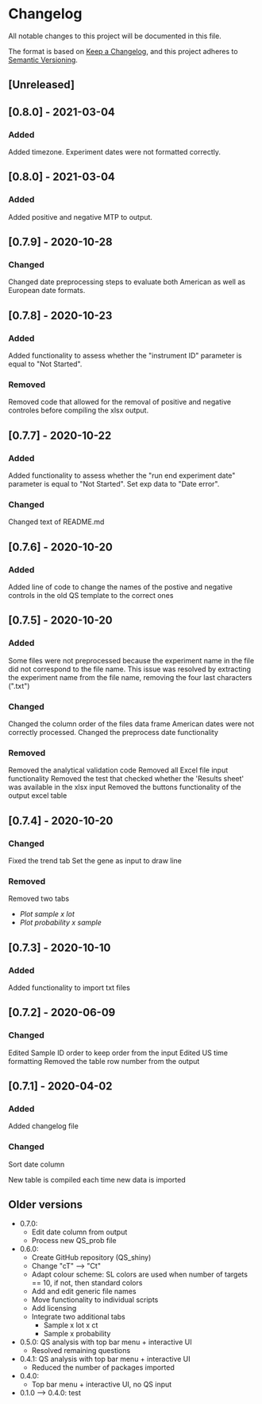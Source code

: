 # Changelog
All notable changes to this project will be documented in this file.

The format is based on [Keep a Changelog](https://keepachangelog.com/en/1.0.0/),
and this project adheres to [Semantic Versioning](https://semver.org/spec/v2.0.0.html).

## [Unreleased]
## [0.8.0] - 2021-03-04
### Added
Added timezone. Experiment dates were not formatted correctly.

## [0.8.0] - 2021-03-04
### Added
Added positive and negative MTP to output.

## [0.7.9] - 2020-10-28
### Changed
Changed date preprocessing steps to evaluate both American as well as European date formats.

## [0.7.8] - 2020-10-23
### Added
Added functionality to assess whether the "instrument ID" parameter is equal to "Not Started".

### Removed
Removed code that allowed for the removal of positive and negative controles before compiling the xlsx output.

## [0.7.7] - 2020-10-22
### Added
Added functionality to assess whether the "run end experiment date" parameter is equal to "Not Started". Set exp data to "Date error".

### Changed
Changed text of README.md

## [0.7.6] - 2020-10-20
### Added
Added line of code to change the names of the postive and negative controls in the old QS template to the correct ones

## [0.7.5] - 2020-10-20
### Added
Some files were not preprocessed because the experiment name in the file did not correspond to the file name. This issue was resolved by extracting the experiment name from the file name, removing the four last characters (".txt")

### Changed
Changed the column order of the files data frame
American dates were not correctly processed. Changed the preprocess date functionality

### Removed
Removed the analytical validation code
Removed all Excel file input functionality
Removed the test that checked whether the 'Results sheet' was available in the xlsx input
Removed the buttons functionality of the output excel table

## [0.7.4] - 2020-10-20
### Changed
Fixed the trend tab
Set the gene as input to draw line

### Removed
Removed two tabs
- *Plot sample x lot*
- *Plot probability x sample*

## [0.7.3] - 2020-10-10
### Added
Added functionality to import txt files

## [0.7.2] - 2020-06-09

### Changed

Edited Sample ID order to keep order from the input
Edited US time formatting
Removed the table row number from the output

## [0.7.1] - 2020-04-02

### Added
Added changelog file

### Changed
Sort date column

New table is compiled each time new data is imported

## Older versions

* 0.7.0:
  * Edit date column from output
  * Process new QS_prob file
* 0.6.0: 
  * Create GitHub repository (QS_shiny)
  * Change "cT" --> "Ct"
  * Adapt colour scheme: SL colors are used when number of targets == 10, if not, then standard colors
  * Add and edit generic file names
  * Move functionality to individual scripts
  * Add licensing
  * Integrate two additional tabs
    * Sample x lot x ct
    * Sample x probability
* 0.5.0: QS analysis with top bar menu + interactive UI
  * Resolved remaining questions
* 0.4.1: QS analysis with top bar menu + interactive UI
  * Reduced the number of packages imported
* 0.4.0: 
  * Top bar menu + interactive UI, no QS input
* 0.1.0 --> 0.4.0: test
